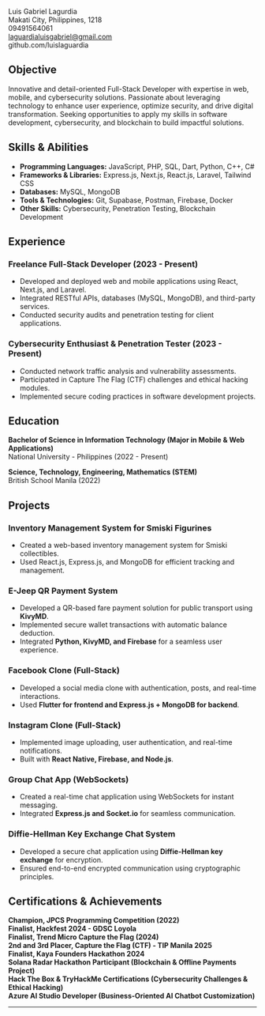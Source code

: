 Luis Gabriel Lagurdia  
Makati City, Philippines, 1218  
09491564061  
laguardialuisgabriel@gmail.com  
github.com/luislaguardia  

## Objective  
Innovative and detail-oriented Full-Stack Developer with expertise in web, mobile, and cybersecurity solutions. Passionate about leveraging technology to enhance user experience, optimize security, and drive digital transformation. Seeking opportunities to apply my skills in software development, cybersecurity, and blockchain to build impactful solutions.

## Skills & Abilities  
- **Programming Languages:** JavaScript, PHP, SQL, Dart, Python, C++, C#  
- **Frameworks & Libraries:** Express.js, Next.js, React.js, Laravel, Tailwind CSS  
- **Databases:** MySQL, MongoDB  
- **Tools & Technologies:** Git, Supabase, Postman, Firebase, Docker  
- **Other Skills:** Cybersecurity, Penetration Testing, Blockchain Development  

## Experience  
### Freelance Full-Stack Developer (2023 - Present)  
- Developed and deployed web and mobile applications using React, Next.js, and Laravel.  
- Integrated RESTful APIs, databases (MySQL, MongoDB), and third-party services.  
- Conducted security audits and penetration testing for client applications.  

### Cybersecurity Enthusiast & Penetration Tester (2023 - Present)  
- Conducted network traffic analysis and vulnerability assessments.  
- Participated in Capture The Flag (CTF) challenges and ethical hacking modules.  
- Implemented secure coding practices in software development projects.  

## Education  
**Bachelor of Science in Information Technology (Major in Mobile & Web Applications)**  
National University - Philippines (2022 - Present)  

**Science, Technology, Engineering, Mathematics (STEM)**  
British School Manila (2022)  

## Projects  
### **Inventory Management System for Smiski Figurines**  
- Created a web-based inventory management system for Smiski collectibles.  
- Used React.js, Express.js, and MongoDB for efficient tracking and management.  

### **E-Jeep QR Payment System**  
- Developed a QR-based fare payment solution for public transport using **KivyMD**.  
- Implemented secure wallet transactions with automatic balance deduction.  
- Integrated **Python, KivyMD, and Firebase** for a seamless user experience.  

### **Facebook Clone (Full-Stack)**  
- Developed a social media clone with authentication, posts, and real-time interactions.  
- Used **Flutter for frontend and Express.js + MongoDB for backend**.  

### **Instagram Clone (Full-Stack)**  
- Implemented image uploading, user authentication, and real-time notifications.  
- Built with **React Native, Firebase, and Node.js**.  

### **Group Chat App (WebSockets)**  
- Created a real-time chat application using WebSockets for instant messaging.  
- Integrated **Express.js and Socket.io** for seamless communication.  

### **Diffie-Hellman Key Exchange Chat System**  
- Developed a secure chat application using **Diffie-Hellman key exchange** for encryption.  
- Ensured end-to-end encrypted communication using cryptographic principles.  

## Certifications & Achievements  
 **Champion, JPCS Programming Competition (2022)**  
 **Finalist, Hackfest 2024 - GDSC Loyola**  
 **Finalist, Trend Micro Capture the Flag (2024)**  
 **2nd and 3rd Placer, Capture the Flag (CTF) - TIP Manila 2025**  
 **Finalist, Kaya Founders Hackathon 2024**  
 **Solana Radar Hackathon Participant (Blockchain & Offline Payments Project)**  
 **Hack The Box & TryHackMe Certifications (Cybersecurity Challenges & Ethical Hacking)**  
 **Azure AI Studio Developer (Business-Oriented AI Chatbot Customization)**  

---
